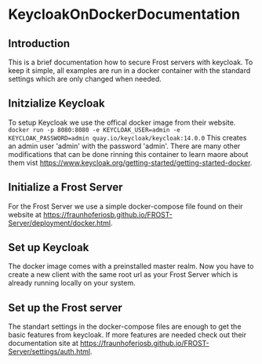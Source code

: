 # KeycloakOnDockerDocumentation
## Introduction
This is a brief documentation how to secure Frost servers with keycloak. To keep it simple, all examples are run in a docker container with the standard settings which are only changed when needed.
## Initzialize Keycloak
To setup Keycloak we use the offical docker image from their website.
`docker run -p 8080:8080 -e KEYCLOAK_USER=admin -e KEYCLOAK_PASSWORD=admin quay.io/keycloak/keycloak:14.0.0`
This creates an admin user 'admin' with the password 'admin'. There are many other modifications that can be done rinning this container to learn maore about them vist https://www.keycloak.org/getting-started/getting-started-docker.
## Initialize a Frost Server
For the Frost Server we use a simple docker-compose file found on their website at https://fraunhoferiosb.github.io/FROST-Server/deployment/docker.html.
## Set up Keycloak
The docker image comes with a preinstalled master realm. Now you have to create a new client with the same root url as your Frost Server which is already running locally on your system.
## Set up the Frost server
The standart settings in the docker-compose files are enough to get the basic features from keycloak. If more features are needed check out their documentation site at https://fraunhoferiosb.github.io/FROST-Server/settings/auth.html.
